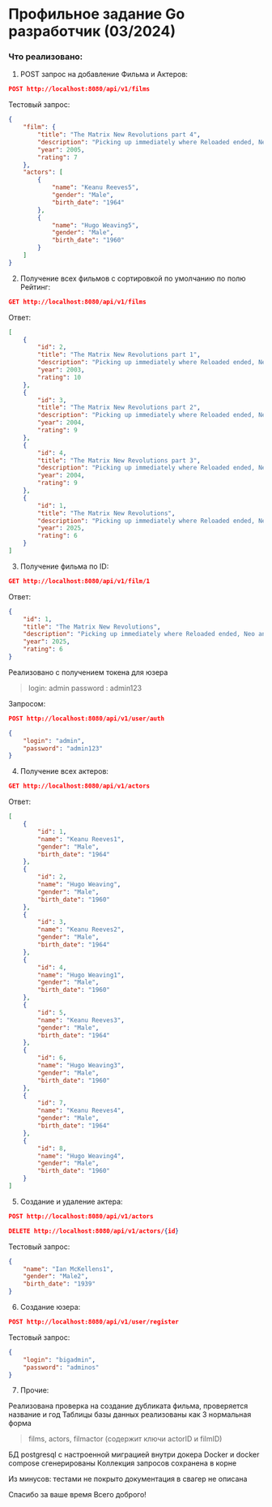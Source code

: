# Профильное задание Go разработчик (03/2024)

### Что реализовано:

1. POST запрос на добавление Фильма и Актеров:

```json
POST http://localhost:8080/api/v1/films
```
Тестовый запрос:
```json
{
    "film": {
        "title": "The Matrix New Revolutions part 4",
        "description": "Picking up immediately where Reloaded ended, Neo and Bane still lie unconscious in the medical bay of the ship Hammer. Inside the Matrix, Neo is trapped in a subway station named Mobil Ave, a transition zone between the Matrix and the machine world.",
        "year": 2005,
        "rating": 7
    },
    "actors": [
        {
            "name": "Keanu Reeves5",
            "gender": "Male",
            "birth_date": "1964"
        },
        {
            "name": "Hugo Weaving5",
            "gender": "Male",
            "birth_date": "1960"
        }
    ]
}
```
2. Получение всех фильмов с сортировкой по умолчанию по полю Рейтинг:

```json
GET http://localhost:8080/api/v1/films
```
Ответ:
```json
[
    {
        "id": 2,
        "title": "The Matrix New Revolutions part 1",
        "description": "Picking up immediately where Reloaded ended, Neo and Bane still lie unconscious in the medical bay of the ship Hammer. Inside the Matrix, Neo is trapped in a subway station named Mobil Ave, a transition zone between the Matrix and the machine world.",
        "year": 2003,
        "rating": 10
    },
    {
        "id": 3,
        "title": "The Matrix New Revolutions part 2",
        "description": "Picking up immediately where Reloaded ended, Neo and Bane still lie unconscious in the medical bay of the ship Hammer. Inside the Matrix, Neo is trapped in a subway station named Mobil Ave, a transition zone between the Matrix and the machine world.",
        "year": 2004,
        "rating": 9
    },
    {
        "id": 4,
        "title": "The Matrix New Revolutions part 3",
        "description": "Picking up immediately where Reloaded ended, Neo and Bane still lie unconscious in the medical bay of the ship Hammer. Inside the Matrix, Neo is trapped in a subway station named Mobil Ave, a transition zone between the Matrix and the machine world.",
        "year": 2004,
        "rating": 9
    },
    {
        "id": 1,
        "title": "The Matrix New Revolutions",
        "description": "Picking up immediately where Reloaded ended, Neo and Bane still lie unconscious in the medical bay of the ship Hammer. Inside the Matrix, Neo is trapped in a subway station named Mobil Ave, a transition zone between the Matrix and the machine world.",
        "year": 2025,
        "rating": 6
    }
]
```
3. Получение фильма по ID:

```json
GET http://localhost:8080/api/v1/film/1
```
Ответ:
```json
{
    "id": 1,
    "title": "The Matrix New Revolutions",
    "description": "Picking up immediately where Reloaded ended, Neo and Bane still lie unconscious in the medical bay of the ship Hammer. Inside the Matrix, Neo is trapped in a subway station named Mobil Ave, a transition zone between the Matrix and the machine world.",
    "year": 2025,
    "rating": 6
}
```
Реализовано с получением токена для юзера
>login: admin
>password : admin123

Запросом:
```json
POST http://localhost:8080/api/v1/user/auth
```
```json
{
    "login": "admin",
    "password": "admin123"
}
```


4. Получение всех актеров:

```json
GET http://localhost:8080/api/v1/actors
```
Ответ:
```json
[
    {
        "id": 1,
        "name": "Keanu Reeves1",
        "gender": "Male",
        "birth_date": "1964"
    },
    {
        "id": 2,
        "name": "Hugo Weaving",
        "gender": "Male",
        "birth_date": "1960"
    },
    {
        "id": 3,
        "name": "Keanu Reeves2",
        "gender": "Male",
        "birth_date": "1964"
    },
    {
        "id": 4,
        "name": "Hugo Weaving1",
        "gender": "Male",
        "birth_date": "1960"
    },
    {
        "id": 5,
        "name": "Keanu Reeves3",
        "gender": "Male",
        "birth_date": "1964"
    },
    {
        "id": 6,
        "name": "Hugo Weaving3",
        "gender": "Male",
        "birth_date": "1960"
    },
    {
        "id": 7,
        "name": "Keanu Reeves4",
        "gender": "Male",
        "birth_date": "1964"
    },
    {
        "id": 8,
        "name": "Hugo Weaving4",
        "gender": "Male",
        "birth_date": "1960"
    }
]
```
5. Создание и удаление актера:

```json
POST http://localhost:8080/api/v1/actors
```
```json
DELETE http://localhost:8080/api/v1/actors/{id}
```

Тестовый запрос:
```json
{
    "name": "Ian McKellens1",
    "gender": "Male2",
    "birth_date": "1939"
}
```
6. Создание юзера:
```json
POST http://localhost:8080/api/v1/user/register
```

Тестовый запрос:
```json
{
    "login": "bigadmin",
    "password": "adminos"
}
```
7. Прочие:

Реализована проверка на создание дубликата фильма, проверяется название и год
Таблицы базы данных реализованы как 3 нормальная форма
>films, actors, filmactor (содержит ключи actorID и filmID)

БД postgresql с настроенной миграцией внутри докера
Docker и docker compose сгенерированы
Коллекция запросов сохранена в корне

Из минусов:
тестами не покрыто
документация в свагер не описана

Спасибо за ваше время
Всего доброго!

